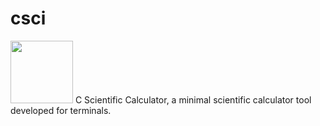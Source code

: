 # csci
<img src="https://github.com/user-attachments/assets/f7193a62-0fe0-46a6-8ea9-10a7ea8f163f" height="100">
C Scientific Calculator, a minimal scientific calculator tool developed for terminals.
